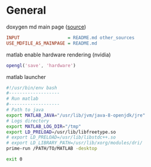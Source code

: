 # General
doxygen md main page ([source](https://stackoverflow.com/a/13442157))
```ini
INPUT                  = README.md other_sources
USE_MDFILE_AS_MAINPAGE = README.md
```

matlab enable hardware rendering (nvidia)
```matlab
opengl('save', 'hardware')
```
matlab launcher
```bash
#!/usr/bin/env bash
#-------------------
# Run matlab
#-------------------
# Path to java
export MATLAB_JAVA="/usr/lib/jvm/java-8-openjdk/jre"
# Logs directory
export MATLAB_LOG_DIR="/tmp"
export LD_PRELOAD=/usr/lib/libfreetype.so
# export LD_PRELOAD=/usr/lib/libstdc++.so
# export LD_LIBRARY_PATH=/usr/lib/xorg/modules/dri/
prime-run /PATH/TO/MATLAB -desktop

exit 0
```
